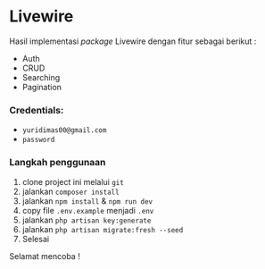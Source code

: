 # Livewire

Hasil implementasi *package* Livewire dengan fitur sebagai berikut :
- Auth
- CRUD
- Searching
- Pagination

### Credentials:
- `yuridimas00@gmail.com`
- `password`

### Langkah penggunaan
1. clone project ini melalui `git`
2. jalankan `composer install`
3. jalankan `npm install` & `npm run dev`
4. copy file `.env.example` menjadi `.env`
5. jalankan `php artisan key:generate`
6. jalankan `php artisan migrate:fresh --seed`
7. Selesai

Selamat mencoba !